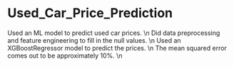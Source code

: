 # Used_Car_Price_Prediction
Used an ML model to predict used car prices. \n
Did data preprocessing and feature engineering to fill in the null values. \n
Used an XGBoostRegressor model to predict the prices. \n
The mean squared error comes out to be approximately 10%. \n
